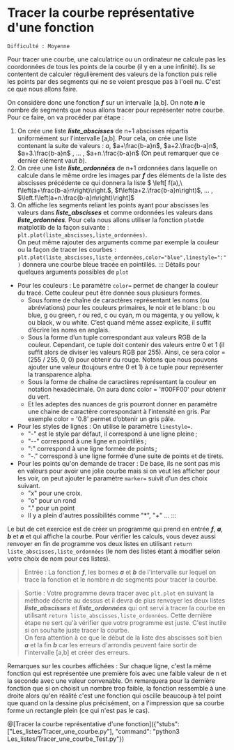 # Tracer la courbe représentative d'une fonction
`Difficulté : Moyenne`

Pour tracer une courbe, une calculatrice ou un ordinateur ne calcule pas les coordonnées de tous les points de la courbe (il y en a une infinité). Ils se contentent de calculer régulièrement des valeurs de la fonction puis relie les points par des segments qui ne se voient presque pas à l'oeil nu. C'est ce que nous allons faire.

On considère donc une fonction ***f*** sur un intervalle [a,b]. On note ***n*** le nombre de segments que nous allons tracer pour représenter notre courbe.
Pour ce faire, on va procéder par étape :
1. On crée une liste ***liste_abscisses*** de n+1 abscisses répartis uniformément sur l'intervalle [a,b]. Pour cela, on crée une liste contenant la suite de valeurs : $`a`$, $`a+\frac{b-a}n`$, $`a+2.\frac{b-a}n`$, $`a+3.\frac{b-a}n`$ , ... ,  $`a+n.\frac{b-a}n`$ (On peut remarquer que ce dernier élément vaut $`b`$).
2. On crée une liste ***liste_ordonnées*** de n+1 ordonnées dans laquelle on calcule dans le même ordre les images par ***f*** des éléments de la liste des abscisses précédente ce qui donnera la liste $` \left[ f(a),\ f\left(a+\frac{b-a}n\right)\right.`$, $`f\left(a+2.\frac{b-a}n\right)`$, ... ,  $`\left.f\left(a+n.\frac{b-a}n\right)\right]`$ 
3. On affiche les segments reliant les points ayant pour abscisses les valeurs dans ***liste_abscisses*** et comme ordonnées les valeurs dans ***liste_ordonnées***. Pour cela nous allons utiliser la fonction `plot`de matplotlib de la façon suivante : `plt.plot(liste_abscisses,liste_ordonnées)`.  
On peut même rajouter des arguments comme par exemple la couleur ou la façon de tracer les courbes :  
`plt.plot(liste_abscisses,liste_ordonnées,color="blue",linestyle=":")` donnera une courbe bleue tracée en pointillés.
::: Détails pour quelques arguments possibles de `plot`
+ Pour les couleurs : Le paramètre `color=` permet de changer la couleur du tracé. Cette couleur peut être donnée sous plusieurs formes.
    - Sous forme de chaîne de caractères représentant les noms (ou abréviations) pour les couleurs primaires, le noir et le blanc : b ou blue, g ou green, r ou red, c ou cyan, m ou magenta, y ou yellow, k ou black, w ou white. C’est quand même assez explicite, il suffit d’écrire les noms en anglais.
    - Sous la forme d’un tuple correspondant aux valeurs RGB de la couleur. Cependant, ce tuple doit contenir des valeurs entre 0 et 1 (il suffit alors de diviser les valeurs RGB par 255). Ainsi, ce sera color = (255 / 255, 0, 0) pour obtenir du rouge. Notons que nous pouvons ajouter une valeur (toujours entre 0 et 1) à ce tuple pour représenter la transparence alpha.
    - Sous la forme de chaîne de caractères représentant la couleur en notation hexadécimale. On aura donc color = '#00FF00' pour obtenir du vert.
    - Et les adeptes des nuances de gris pourront donner en paramètre une chaine de caractère correspondant à l’intensité en gris. Par exemple color = '0.8' permet d’obtenir un gris pâle.
+ Pour les styles de lignes : On utilise le paramètre `linestyle=`.
    - "-" est le style par défaut, il correspond à une ligne pleine ;
    - "--" correspond à une ligne en pointillés ;
    - ":" correspond à une ligne formée de points ;
    - "-." correspond à une ligne formée d’une suite de points et de tirets.
+ Pour les points qu'on demande de tracer : De base, ils ne sont pas mis en valeurs pour avoir une jolie courbe mais si on veut les afficher pour les voir, on peut ajouter le paramètre `marker=` suivit d'un des choix suivant.
    - "x" pour une croix.
    - "o" pour un rond
    - "." pour un point
    - Il y a plein d'autres possibilités comme "*", "+" ... 
:::

Le but de cet exercice est de créer un programme qui prend en entrée ***f***, ***a***, ***b*** et ***n*** et qui affiche la courbe. Pour vérifier les calculs, vous devez aussi renvoyer en fin de programme vos deux listes en utilisant `return liste_abscisses,liste_ordonnées` (le nom des listes étant à modifier selon votre choix de nom pour ces listes).

> Entrée : La fonction ***f***, les bornes ***a*** et ***b*** de l'intervalle sur lequel on trace la fonction et le nombre ***n*** de segments pour tracer la courbe.

> Sortie : Votre programme devra tracer avec `plt.plot` en suivant la méthode décrite au dessus et il devra de plus renvoyer les deux listes ***liste_abscisses*** et ***liste_ordonnées*** qui ont servi à tracer la courbe en utilisant `return liste_abscisses,liste_ordonnées`. Cette dernière étape ne sert qu'à vérifier que votre programme est juste. C'est inutile si on souhaite juste tracer la courbe.  
> On fera attention à ce que le début de la liste des abscisses soit bien ***a*** et la fin ***b*** car les erreurs d'arrondis peuvent faire sortir de l'intervalle [a,b] et créer des erreurs.

Remarques sur les courbes affichées : Sur chaque ligne, c'est la même fonction qui est représentée une première fois avec une faible valeur de n et la seconde avec une valeur convenable. On remarquera pour la dernière fonction que si on choisit un nombre trop faible, la fonction ressemble à une droite alors qu'en réalité c'est une fonction qui oscille beaucoup à tel point que quand on la dessine plus précisément, on a l'impression que sa courbe forme un rectangle plein (ce qui n'est pas le cas).

@[Tracer la courbe représentative d'une fonction]({"stubs": ["Les_listes/Tracer_une_courbe.py"], "command": "python3 Les_listes/Tracer_une_courbe_Test.py"})
